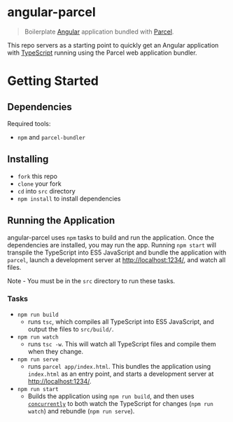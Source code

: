 # angular-parcel
> Boilerplate [Angular](https://angular.io/) application bundled with [Parcel](https://parceljs.org/).

This repo servers as a starting point to quickly get an Angular application with [TypeScript](https://www.typescriptlang.org/) running using the Parcel web application bundler. 

# Getting Started

## Dependencies
Required tools:
 - `npm` and `parcel-bundler`
 
 ## Installing
 - `fork` this repo
 - `clone` your fork
 - `cd` into `src` directory
 - `npm install` to install dependencies
 
 ## Running the Application
 angular-parcel uses `npm` tasks to build and run the application. Once the dependencies are installed, you may run the app. Running `npm start` will transpile the TypeScript into ES5 JavaScript and bundle the application with `parcel`, launch a development server at [http://localhost:1234/](http://localhost:1234/), and watch all files.
 
 Note - You must be in the `src` directory to run these tasks.
 
 ### Tasks
 - `npm run build`
      - runs `tsc`, which compiles all TypeScript into ES5 JavaScript, and output the files to `src/build/`.
 - `npm run watch`
      - runs `tsc -w`. This will watch all TypeScript files and compile them when they change.
 - `npm run serve`
      - runs `parcel app/index.html`. This bundles the application using `index.html` as an entry point, and starts a development server at [http://localhost:1234/](http://localhost:1234/).
 - `npm run start`
      - Builds the application using `npm run build`, and then uses [`concurrently`](https://www.npmjs.com/package/concurrently) to both watch the TypeScript for changes (`npm run watch`) and rebundle (`npm run serve`). 
